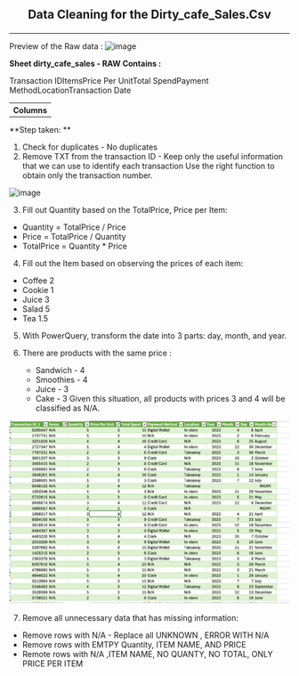 <h2><p font-size="18pt" color="Red" align="center"> Data Cleaning for the Dirty_cafe_Sales.Csv</p></h2>
<hr>

Preview of the Raw data : 
<img width="1283" alt="image" src="https://github.com/user-attachments/assets/c5e8a377-e81f-4736-82ec-8d33468d5eca" />

<B>Sheet dirty_cafe_sales - RAW Contains : </B>
<table>
   <TR>
   <th>Columns</th></TR>
   <tr>Transaction ID</tr>
   <tr>Items</tr>
   <tr>Price Per Unit</tr>
   <tr>Total Spend</tr>
   <tr>Payment Method</tr>
   <tr>Location</tr>
   <tr>Transaction Date</tr>
</table>

**Step taken: **

1. Check for duplicates - No duplicates
2. Remove TXT from the transaction ID - Keep only the useful information that we can use to identify each transaction
   Use the right function to obtain only the transaction number.
<img width="1120" alt="image" src="https://github.com/user-attachments/assets/bcd8cafc-0700-49a3-93ad-4a324dbac9dd" />

3. Fill out Quantity based on the TotalPrice, Price per Item:
   
  - Quantity =  TotalPrice / Price
  - Price = TotalPrice / Quantity
  - TotalPrice = Quantity * Price

4. Fill out the Item based on observing the prices of each item:

- Coffee	2
- Cookie	1
- Juice	3
- Salad	5
- Tea	1.5

5. With PowerQuery, transform the date into 3 parts: day, month, and year. 

6. There are products with the same price :
   - Sandwich - 4
   - Smoothies - 4
   - Juice - 3 
   - Cake - 3
Given this situation, all products with prices 3 and 4 will be classified as N/A.

![alt text](image.png) 

7. Remove all unnecessary data that has missing information:

- Remove rows with N/A -  Replace all UNKNOWN , ERROR WITH N/A 
- Remove rows with EMTPY Quantity, ITEM NAME, AND PRICE 
- Remote rows with N/A ,ITEM NAME, NO QUANTY, NO TOTAL, ONLY PRICE PER ITEM

